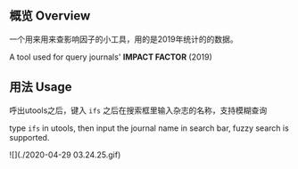 ## 概览 Overview
一个用来用来查影响因子的小工具，用的是2019年统计的的数据。

A tool used for query journals' **IMPACT FACTOR** (2019)



## 用法 Usage 

呼出utools之后，键入 `ifs` 之后在搜索框里输入杂志的名称，支持模糊查询

type `ifs` in utools, then input the journal name in search bar, fuzzy search is supported.

![](./2020-04-29 03.24.25.gif)